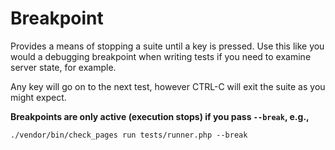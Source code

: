 # Breakpoint

Provides a means of stopping a suite until a key is pressed. Use this like you would a debugging breakpoint when writing tests if you need to examine server state, for example.

Any key will go on to the next test, however CTRL-C will exit the suite as you might expect.

**Breakpoints are only active (execution stops) if you pass `--break`, e.g.,**

`./vendor/bin/check_pages run tests/runner.php --break`
